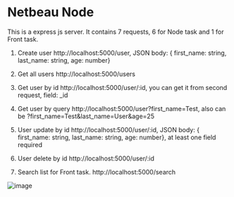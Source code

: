 # Netbeau Node

This is a express js server. It contains 7 requests, 6 for Node task and 1 for Front task.

1. Create user
http://localhost:5000/user, JSON body: { first_name: string, last_name: string, age: number}

2. Get all users
http://localhost:5000/users

3. Get user by id
http://localhost:5000/user/:id, you can get it from second request, field: _id

4. Get user by query
http://localhost:5000/user?first_name=Test, also can be ?first_name=Test&last_name=User&age=25

5. User update by id
http://localhost:5000/user/:id, JSON body: { first_name: string, last_name: string, age: number}, at least one field required

6. User delete by id
http://localhost:5000/user/:id

7. Search list for Front task.
http://localhost:5000/search

![image](https://user-images.githubusercontent.com/39884693/228643850-ae9272bd-143b-44c6-b342-d52de5063473.png)
